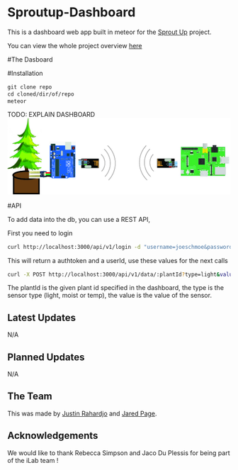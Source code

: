 # Sproutup-Dashboard
This is a dashboard web app built in meteor for the [Sprout Up](https://github.com/JaredPage/SproutUp-Comms) project.

You can view the whole project overview [here](http://sproutup.info/)

#The Dasboard

#Installation

````
git clone repo
cd cloned/dir/of/repo
meteor
````

TODO: EXPLAIN DASHBOARD
![alt tag](https://raw.githubusercontent.com/JaredPage/SproutUp-Comms/master/setup.jpg)

#API

To add data into the db, you can use a REST API,

First you need to login

````bash
curl http://localhost:3000/api/v1/login -d "username=joeschmoe&password=password"
````

This will return a authtoken and a userId, use these values for the next calls

````bash
curl -X POST http://localhost:3000/api/v1/data/:plantId?type=light&value=45 -H "X-Auth-Token: authtoken"  -H "X-User-Id: userId"
````

The plantId is the given plant id specified in the dashboard, the type is the sensor type (light, moist or temp), the value is the value of the sensor.

## Latest Updates
N/A

## Planned Updates
N/A

## The Team
This was made by [Justin Rahardjo](http://justinrahardjo.info/) and [Jared Page](http://jaredpage.net).

## Acknowledgements
We would like to thank Rebecca Simpson and Jaco Du Plessis for being part of the iLab team !